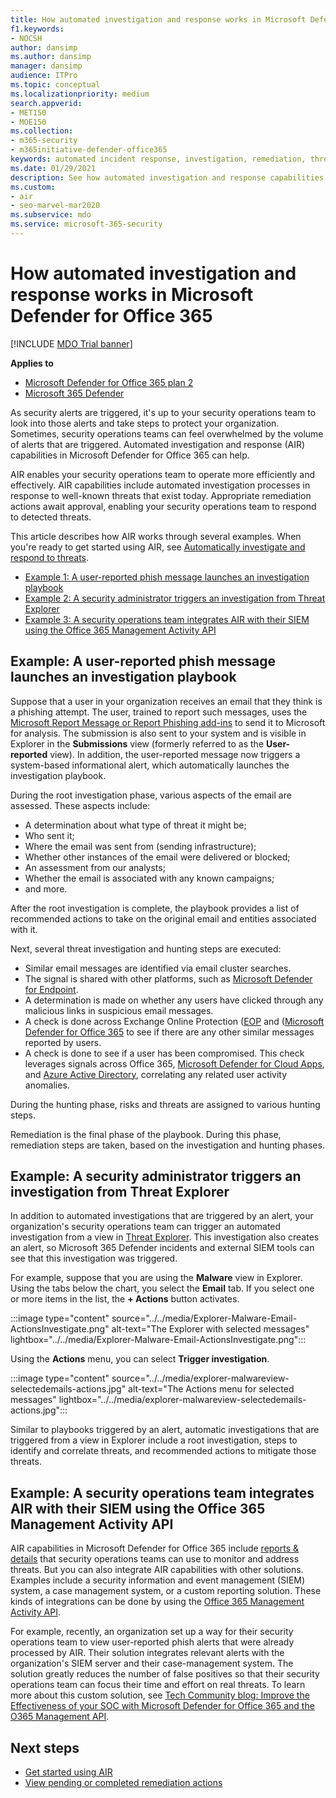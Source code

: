 ```yaml
---
title: How automated investigation and response works in Microsoft Defender for Office 365
f1.keywords:
- NOCSH
author: dansimp
ms.author: dansimp
manager: dansimp
audience: ITPro
ms.topic: conceptual
ms.localizationpriority: medium
search.appverid:
- MET150
- MOE150
ms.collection:
- m365-security
- m365initiative-defender-office365
keywords: automated incident response, investigation, remediation, threat protection
ms.date: 01/29/2021
description: See how automated investigation and response capabilities work in Microsoft Defender for Office 365
ms.custom:
- air
- seo-marvel-mar2020
ms.subservice: mdo
ms.service: microsoft-365-security
---
```


# How automated investigation and response works in Microsoft Defender for Office 365

[!INCLUDE [MDO Trial banner](../includes/mdo-trial-banner.md)]

**Applies to**
- [Microsoft Defender for Office 365 plan 2](defender-for-office-365.md)
- [Microsoft 365 Defender](../defender/microsoft-365-defender.md)

As security alerts are triggered, it's up to your security operations team to look into those alerts and take steps to protect your organization. Sometimes, security operations teams can feel overwhelmed by the volume of alerts that are triggered. Automated investigation and response (AIR) capabilities in Microsoft Defender for Office 365 can help.

AIR enables your security operations team to operate more efficiently and effectively. AIR capabilities include automated investigation processes in response to well-known threats that exist today. Appropriate remediation actions await approval, enabling your security operations team to respond to detected threats.

This article describes how AIR works through several examples. When you're ready to get started using AIR, see [Automatically investigate and respond to threats](office-365-air.md).

- [Example 1: A user-reported phish message launches an investigation playbook](#example-a-user-reported-phish-message-launches-an-investigation-playbook)
- [Example 2: A security administrator triggers an investigation from Threat Explorer](#example-a-security-administrator-triggers-an-investigation-from-threat-explorer)
- [Example 3: A security operations team integrates AIR with their SIEM using the Office 365 Management Activity API](#example-a-security-operations-team-integrates-air-with-their-siem-using-the-office-365-management-activity-api)

## Example: A user-reported phish message launches an investigation playbook

Suppose that a user in your organization receives an email that they think is a phishing attempt. The user, trained to report such messages, uses the [Microsoft Report Message or Report Phishing add-ins](submissions-users-report-message-add-in-configure.md) to send it to Microsoft for analysis. The submission is also sent to your system and is visible in Explorer in the **Submissions** view (formerly referred to as the **User-reported** view). In addition, the user-reported message now triggers a system-based informational alert, which automatically launches the investigation playbook.

During the root investigation phase, various aspects of the email are assessed. These aspects include:

- A determination about what type of threat it might be;
- Who sent it;
- Where the email was sent from (sending infrastructure);
- Whether other instances of the email were delivered or blocked;
- An assessment from our analysts;
- Whether the email is associated with any known campaigns;
- and more.

After the root investigation is complete, the playbook provides a list of recommended actions to take on the original email and entities associated with it.

Next, several threat investigation and hunting steps are executed:

- Similar email messages are identified via email cluster searches.
- The signal is shared with other platforms, such as [Microsoft Defender for Endpoint](/windows/security/threat-protection/microsoft-defender-atp/microsoft-defender-advanced-threat-protection).
- A determination is made on whether any users have clicked through any malicious links in suspicious email messages.
- A check is done across Exchange Online Protection ([EOP](exchange-online-protection-overview.md) and ([Microsoft Defender for Office 365](defender-for-office-365.md) to see if there are any other similar messages reported by users.
- A check is done to see if a user has been compromised. This check leverages signals across Office 365, [Microsoft Defender for Cloud Apps](/cloud-app-security), and [Azure Active Directory](/azure/active-directory), correlating any related user activity anomalies.

During the hunting phase, risks and threats are assigned to various hunting steps.

Remediation is the final phase of the playbook. During this phase, remediation steps are taken, based on the investigation and hunting phases.

## Example: A security administrator triggers an investigation from Threat Explorer

In addition to automated investigations that are triggered by an alert, your organization's security operations team can trigger an automated investigation from a view in [Threat Explorer](threat-explorer.md). This investigation also creates an alert, so Microsoft 365 Defender incidents and external SIEM tools can see that this investigation was triggered.

For example, suppose that you are using the **Malware** view in Explorer. Using the tabs below the chart, you select the **Email** tab. If you select one or more items in the list, the **+ Actions** button activates.

:::image type="content" source="../../media/Explorer-Malware-Email-ActionsInvestigate.png" alt-text="The Explorer with selected messages" lightbox="../../media/Explorer-Malware-Email-ActionsInvestigate.png":::

Using the **Actions** menu, you can select **Trigger investigation**.

:::image type="content" source="../../media/explorer-malwareview-selectedemails-actions.jpg" alt-text="The Actions menu for selected messages" lightbox="../../media/explorer-malwareview-selectedemails-actions.jpg":::

Similar to playbooks triggered by an alert, automatic investigations that are triggered from a view in Explorer include a root investigation, steps to identify and correlate threats, and recommended actions to mitigate those threats.

## Example: A security operations team integrates AIR with their SIEM using the Office 365 Management Activity API

AIR capabilities in Microsoft Defender for Office 365 include [reports & details](air-view-investigation-results.md) that security operations teams can use to monitor and address threats. But you can also integrate AIR capabilities with other solutions. Examples include a security information and event management (SIEM) system, a case management system, or a custom reporting solution. These kinds of integrations can be done by using the [Office 365 Management Activity API](/office/office-365-management-api/office-365-management-activity-api-reference).

For example, recently, an organization set up a way for their security operations team to view user-reported phish alerts that were already processed by AIR. Their solution integrates relevant alerts with the organization's SIEM server and their case-management system. The solution greatly reduces the number of false positives so that their security operations team can focus their time and effort on real threats. To learn more about this custom solution, see [Tech Community blog: Improve the Effectiveness of your SOC with Microsoft Defender for Office 365 and the O365 Management API](https://techcommunity.microsoft.com/t5/microsoft-security-and/improve-the-effectiveness-of-your-soc-with-office-365-atp-and/ba-p/1525185).

## Next steps

- [Get started using AIR](office-365-air.md)
- [View pending or completed remediation actions](air-review-approve-pending-completed-actions.md)
